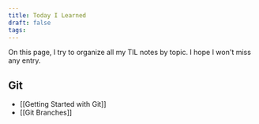 ```yaml
---
title: Today I Learned
draft: false
tags:
---
```

On this page, I try to organize all my TIL notes by topic. I hope I won't miss any entry.

## Git
- [[Getting Started with Git]]
- [[Git Branches]]
